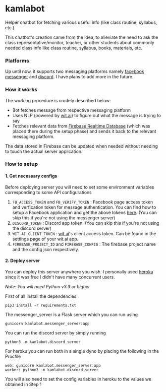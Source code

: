 # kamlabot
Helper chatbot for fetching various useful info (like class routine, syllabus, etc.)

This chatbot's creation came from the idea, to alleviate the need to ask the class representative/monitor, teacher, or other students about commonly needed class info like class routine, syllabus, books, materials, etc.

### Platforms
Up until now, it supports two messaging platforms namely [facebook messenger](https://www.messenger.com/) and [discord](https://discordapp.com/). I have plans to add more in the future.

### How it works
The working procedure is crudely described below:
- Bot fetches message from respective messaging platform
- Uses NLP (powered by [wit.ai](https://wit.ai)) to figure out what the message is trying to say
- Fetches relevant data from [Firebase Realtime Database](https://firebase.google.com/docs/database) (which was placed there during the setup phase) and sends it back to the relevant messaging platform.

The data stored in Firebase can be updated when needed without needing to touch the actual server application.

### How to setup
#### 1. Get necessary configs
Before deploying server you will need to set some environment variables corresponding to some API configurations
1. `FB_ACCESS_TOKEN` and `FB_VERIFY_TOKEN` : Facebook page access token and verfication token for message authentication.
You can find how to setup a Facebook application and get the above tokens [here](https://developers.facebook.com/docs/messenger-platform/getting-started/quick-start).
(You can skip this if you're not using the messenger server)
2. `DISCORD_TOKEN` : Discord app token. (You can skip this if you're not using the discord server)
3. `WIT_AI_CLIENT_TOKEN` : [wit.ai](https://wit.ai)'s client access token. Can be found in the settings page of your wit.ai app.
4. `FIREBASE_PROJECT_ID` and `FIREBASE_CONFIG` : The firebase project name and the config json respectively.

#### 2. Deploy server
You can deploy this server anywhere you wish. I personally used [heroku](https://heroku.com/) since it was free I didn't have many concurrent users.

*Note: You will need Python v3.3 or higher*

First of all install the dependencies
```
pip3 install -r requirements.txt
```

The messenger_server is a Flask server which you can run using
```
gunicorn kamlabot.messenger_server:app
```
You can run the discord server by simply running
```
python3 -m kamlabot.discord_server
```
For heroku you can run both in a single dyno by placing the following in the Procfile
```
web: gunicorn kamlabot.messenger_server:app
worker: python3 -m kamlabot.discord_server
```
You will also need to set the config variables in heroku to the values we obtained in Step 1
